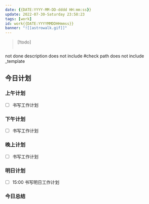 ```yaml
---
date: {{DATE:YYYY-MM-DD-dddd HH:mm:ss}}
update: 2022-07-30-Saturday 23:58:23
tags: [work]
id: work{{DATE:YYYYMMDDHHmmss}}
banner: "![[astrowalk.gif]]"
---
```


> [!todo]
> ```tasks
not done
description does not include #check
path does not include _template


## 今日计划

### 上午计划

- [ ] 书写工作计划

### 下午计划
- [ ] 书写工作计划

### 晚上计划
- [ ] 书写工作计划 


### 明日计划

- [ ] 15:00 书写明日工作计划

### 今日总结


